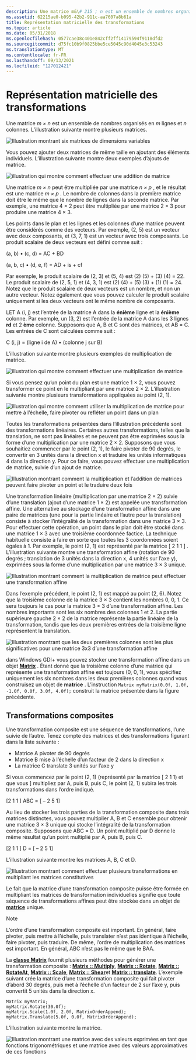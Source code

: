 ```yaml
---
description: Une matrice m&\# 215 ; n est un ensemble de nombres organisés en m lignes et n colonnes. L’illustration suivante montre plusieurs matrices.
ms.assetid: 62215ae0-b095-42b2-911c-aa7607a8b61a
title: Représentation matricielle des transformations
ms.topic: article
ms.date: 05/31/2018
ms.openlocfilehash: 0577cae38c401e842cff2ff14179594f9118dfd2
ms.sourcegitcommit: d75fc10b9f0825bbe5ce5045c90d4045e3c53243
ms.translationtype: MT
ms.contentlocale: fr-FR
ms.lasthandoff: 09/13/2021
ms.locfileid: "127012421"
---
```

# <a name="matrix-representation-of-transformations"></a>Représentation matricielle des transformations

Une matrice *m × n* est un ensemble de nombres organisés en *m* lignes et *n* colonnes. L’illustration suivante montre plusieurs matrices.

![Illustration montrant six matrices de dimensions variables](images/aboutgdip05-art04.png)

Vous pouvez ajouter deux matrices de même taille en ajoutant des éléments individuels. L’illustration suivante montre deux exemples d’ajouts de matrice.

![illustration qui montre comment effectuer une addition de matrice](images/aboutgdip05-art05.png)

Une matrice *m × n* peut être multipliée par une matrice *n × p* , et le résultat est une matrice *m × p* . Le nombre de colonnes dans la première matrice doit être le même que le nombre de lignes dans la seconde matrice. Par exemple, une matrice 4 × 2 peut être multipliée par une matrice 2 × 3 pour produire une matrice 4 × 3.

Les points dans le plan et les lignes et les colonnes d’une matrice peuvent être considérés comme des vecteurs. Par exemple, (2, 5) est un vecteur avec deux composants, et (3, 7, 1) est un vecteur avec trois composants. Le produit scalaire de deux vecteurs est défini comme suit :

(a, b) • (c, d) = AC + BD

(a, b, c) • (d, e, f) = AD + is + cf

Par exemple, le produit scalaire de (2, 3) et (5, 4) est (2) (5) + (3) (4) = 22. Le produit scalaire de (2, 5, 1) et (4, 3, 1) est (2) (4) + (5) (3) + (1) (1) = 24. Notez que le produit scalaire de deux vecteurs est un nombre, et non un autre vecteur. Notez également que vous pouvez calculer le produit scalaire uniquement si les deux vecteurs ont le même nombre de composants.

LET A (i, j) est l’entrée de la matrice A dans la **énième** ligne et la **énième** colonne. Par exemple, un (3, 2) est l’entrée de la matrice A dans les 3 lignes **rd** et 2 **ème** colonne. Supposons que A, B et C sont des matrices, et AB = C. Les entrées de C sont calculées comme suit :

C (i, j) = (ligne i de A) • (colonne j sur B)

L’illustration suivante montre plusieurs exemples de multiplication de matrice.

![illustration qui montre comment effectuer une multiplication de matrice](images/aboutgdip05-art06.png)

Si vous pensez qu’un point du plan est une matrice 1 × 2, vous pouvez transformer ce point en le multipliant par une matrice 2 × 2. L’illustration suivante montre plusieurs transformations appliquées au point (2, 1).

![illustration qui montre comment utiliser la multiplication de matrice pour mettre à l’échelle, faire pivoter ou refléter un point dans un plan](images/aboutgdip05-art07.png)

Toutes les transformations présentées dans l’illustration précédente sont des transformations linéaires. Certaines autres transformations, telles que la translation, ne sont pas linéaires et ne peuvent pas être exprimées sous la forme d’une multiplication par une matrice 2 × 2. Supposons que vous souhaitiez commencer par le point (2, 1), le faire pivoter de 90 degrés, le convertir en 3 unités dans la direction x et traduire les unités informatiques 4 dans la direction y. Pour ce faire, vous pouvez effectuer une multiplication de matrice, suivie d’un ajout de matrice.

![Illustration montrant comment la multiplication et l’addition de matrices peuvent faire pivoter un point et le traduire deux fois](images/aboutgdip05-art08.png)

Une transformation linéaire (multiplication par une matrice 2 × 2) suivie d’une translation (ajout d’une matrice 1 × 2) est appelée une transformation affine. Une alternative au stockage d’une transformation affine dans une paire de matrices (une pour la partie linéaire et l’autre pour la translation) consiste à stocker l’intégralité de la transformation dans une matrice 3 × 3. Pour effectuer cette opération, un point dans le plan doit être stocké dans une matrice 1 × 3 avec une troisième coordonnée factice. La technique habituelle consiste à faire en sorte que toutes les 3 coordonnées soient égales à 1. Par exemple, le point (2, 1) est représenté par la matrice \[ 2 1 1 \] . L’illustration suivante montre une transformation affine (rotation de 90 degrés ; translation de 3 unités dans la direction x, 4 unités sur l’axe y), exprimées sous la forme d’une multiplication par une matrice 3 × 3 unique.

![Illustration montrant comment la multiplication de matrice peut effectuer une transformation affine](images/aboutgdip05-art09.png)

Dans l’exemple précédent, le point (2, 1) est mappé au point (2, 6). Notez que la troisième colonne de la matrice 3 × 3 contient les nombres 0, 0, 1. Ce sera toujours le cas pour la matrice 3 × 3 d’une transformation affine. Les nombres importants sont les six nombres des colonnes 1 et 2. La partie supérieure gauche 2 × 2 de la matrice représente la partie linéaire de la transformation, tandis que les deux premières entrées de la troisième ligne représentent la translation.

![Illustration montrant que les deux premières colonnes sont les plus significatives pour une matrice 3x3 d’une transformation affine](images/aboutgdip05-art10.png)

dans Windows GDI+ vous pouvez stocker une transformation affine dans un objet [**Matrix**](/windows/desktop/api/gdiplusmatrix/nl-gdiplusmatrix-matrix) . Étant donné que la troisième colonne d’une matrice qui représente une transformation affine est toujours (0, 0, 1), vous spécifiez uniquement les six nombres dans les deux premières colonnes quand vous construisez un objet de **matrice** . L’instruction `Matrix myMatrix(0.0f, 1.0f, -1.0f, 0.0f, 3.0f, 4.0f);` construit la matrice présentée dans la figure précédente.

## <a name="composite-transformations"></a>Transformations composites

Une transformation composite est une séquence de transformations, l’une suivie de l’autre. Tenez compte des matrices et des transformations figurant dans la liste suivante :

-   Matrice A pivoter de 90 degrés
-   Matrice B mise à l’échelle d’un facteur de 2 dans la direction x
-   La matrice C translate 3 unités sur l’axe y

Si vous commencez par le point (2, 1) (représenté par la matrice \[ 2 1 1) et que vous \] multipliez par A, puis B, puis C, le point (2, 1) subira les trois transformations dans l’ordre indiqué.

\[2 1 1 \] ABC = \[ – 2 5 1\]

Au lieu de stocker les trois parties de la transformation composite dans trois matrices distinctes, vous pouvez multiplier A, B et C ensemble pour obtenir une matrice 3 × 3 unique qui stocke l’intégralité de la transformation composite. Supposons que ABC = D. Un point multiplié par D donne le même résultat qu’un point multiplié par A, puis B, puis C.

\[2 1 1 \] D = \[ – 2 5 1\]

L’illustration suivante montre les matrices A, B, C et D.

![Illustration montrant comment effectuer plusieurs transformations en multipliant les matrices constitutives](images/aboutgdip05-art12.png)

Le fait que la matrice d’une transformation composite puisse être formée en multipliant les matrices de transformation individuelles signifie que toute séquence de transformations affines peut être stockée dans un objet de [**matrice**](/windows/desktop/api/gdiplusmatrix/nl-gdiplusmatrix-matrix) unique.

> [!Note]  
> L’ordre d’une transformation composite est important. En général, faire pivoter, puis mettre à l’échelle, puis translater n’est pas identique à l’échelle, faire pivoter, puis traduire. De même, l’ordre de multiplication des matrices est important. En général, ABC n’est pas le même que le BAA.

 

La [**classe Matrix**](/windows/desktop/api/gdiplusmatrix/nl-gdiplusmatrix-matrix) fournit plusieurs méthodes pour générer une transformation composite : [**Matrix :: Multiply**](/windows/desktop/api/Gdiplusmatrix/nf-gdiplusmatrix-matrix-multiply), [**Matrix :: Rotate**](/windows/desktop/api/Gdiplusmatrix/nf-gdiplusmatrix-matrix-rotate), [**Matrix :: RotateAt**](/windows/desktop/api/Gdiplusmatrix/nf-gdiplusmatrix-matrix-rotateat), [**Matrix :: Scale**](/windows/desktop/api/Gdiplusmatrix/nf-gdiplusmatrix-matrix-scale), [**Matrix :: Shear**](/windows/desktop/api/Gdiplusmatrix/nf-gdiplusmatrix-matrix-shear)et [**Matrix :: translate**](/windows/desktop/api/Gdiplusmatrix/nf-gdiplusmatrix-matrix-translate). L’exemple suivant crée la matrice d’une transformation composite qui fait pivoter d’abord 30 degrés, puis met à l’échelle d’un facteur de 2 sur l’axe y, puis convertit 5 unités dans la direction x.


```
Matrix myMatrix;
myMatrix.Rotate(30.0f);
myMatrix.Scale(1.0f, 2.0f, MatrixOrderAppend);
myMatrix.Translate(5.0f, 0.0f, MatrixOrderAppend);
```



L’illustration suivante montre la matrice.

![Illustration montrant une matrice avec des valeurs exprimées en tant que fonctions trigonométriques et une matrice avec des valeurs approximatives de ces fonctions](images/aboutgdip05-art13.png)

 

 



